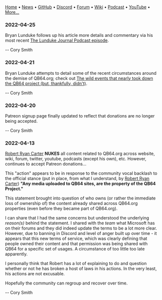 [Home](https://qb64.com) • [News](news.md) • [GitHub](github.md) • [Discord](discord.md) • [Forum](forum.md) • [Wiki](wiki.md) • [Podcast](podcast.md) • [YouTube](youtube.md) • [More...](more.md)

### 2022-04-25

Bryan Lunduke follows up his article more details and commentary via his most recent [The Lunduke Journal Podcast episode](https://youtu.be/qOh5uvKHXXo).

-- Cory Smith

### 2022-04-21

Bryan Lunduke attempts to detail some of the recent circumstances around the demise of QB64.org; check out [The wild events that nearly took down the QB64 project (but, thankfully, didn't)](https://lunduke.substack.com/p/the-wild-events-that-nearly-took).

-- Cory Smith

### 2022-04-20

Patreon signup page finally updated to reflect that donations are no longer being accepted.

-- Cory Smith

### 2022-04-13

[Robert Ryan Carter](https://www.linkedin.com/in/robertrcarter/) **NUKES** all content related to QB64.org across website, wiki, forum, twitter, youtube, podcasts (except his own), etc.  However, continues to accept Patreon donations...

This "action" appears to be in response to the community vocal backlash to the official stance (put in place, from what I understand, by [Robert Ryan Carter](https://www.linkedin.com/in/robertrcarter/)) **"Any media uploaded to QB64 sites, are the property of the QB64 Project."**

This statement brought into question of who owns (or rather the immediate loss of ownership of) the content already shared across QB64.org properties (even before they became part of QB64.org).

I can share that I had the same concerns but understood the underlying *reason(s)* behind the statement.  I shared with the *team* what Microsoft has on their forums and they did indeed update the terms to be a lot more clear.  However, due to banning in Discord and level of anger built up over time - it appears that this new terms of service, which was clearly defining that people owned their content and that permission was being shared with QB64 for a specific set of usages. A circumstance of too little too late apparently.

I personally think that Robert has a lot of explaining to do and question whether or not he has broken a host of laws in his actions.  In the very least, his actions are not excusable.

Hopefully the community can regroup and recover over time.

-- Cory Smith